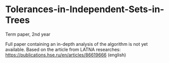 # Tolerances-in-Independent-Sets-in-Trees
Term paper, 2nd year

Full paper containing an in-depth analysis of the algorithm is not yet available.
Based on the article from LATNA researches: https://publications.hse.ru/en/articles/86619666 (english)
